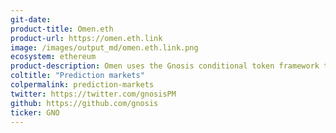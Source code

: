 ```yaml
---
git-date:
product-title: Omen.eth
product-url: https://omen.eth.link
image: /images/output_md/omen.eth.link.png
ecosystem: ethereum
product-description: Omen uses the Gnosis conditional token framework to give anyone the ability to create a prediction market- be it in the realm of crypto, sports, politics, entertainment, etc.
coltitle: "Prediction markets"
colpermalink: prediction-markets
twitter: https://twitter.com/gnosisPM
github: https://github.com/gnosis
ticker: GNO
---
```


